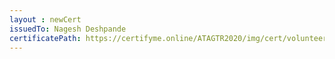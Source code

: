 ```yaml
--- 
layout : newCert 
issuedTo: Nagesh Deshpande
certificatePath: https://certifyme.online/ATAGTR2020/img/cert/volunteer/NageshDeshpande_f217e.png
--- 
```

